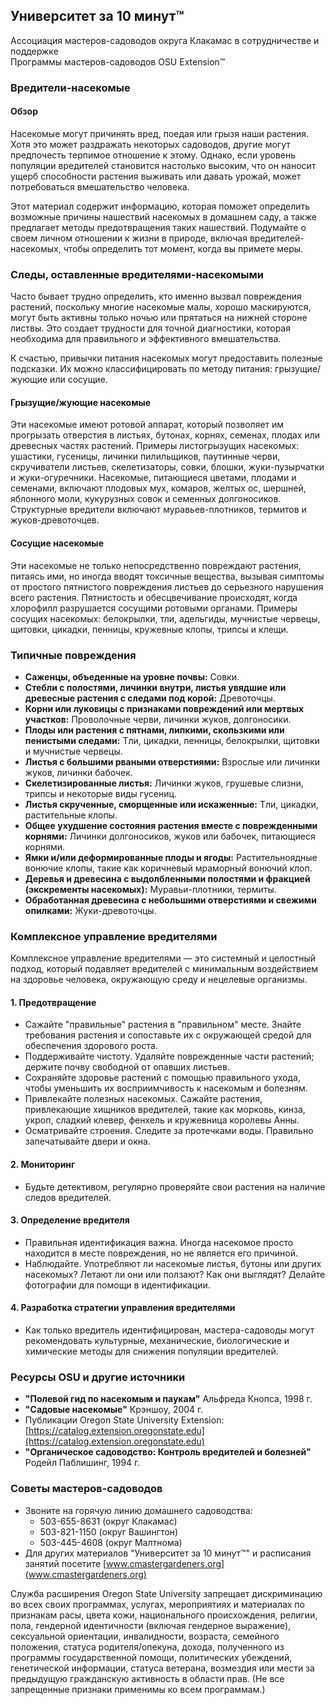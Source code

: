 ## Университет за 10 минут™  
Ассоциация мастеров-садоводов округа Клакамас в сотрудничестве и поддержке  
Программы мастеров-садоводов OSU Extension™  

### Вредители-насекомые  
#### Обзор  
Насекомые могут причинять вред, поедая или грызя наши растения. Хотя это может раздражать некоторых садоводов, другие могут предпочесть терпимое отношение к этому. Однако, если уровень популяции вредителей становится настолько высоким, что он наносит ущерб способности растения выживать или давать урожай, может потребоваться вмешательство человека.  

Этот материал содержит информацию, которая поможет определить возможные причины нашествий насекомых в домашнем саду, а также предлагает методы предотвращения таких нашествий. Подумайте о своем личном отношении к жизни в природе, включая вредителей-насекомых, чтобы определить тот момент, когда вы примете меры.  

### Следы, оставленные вредителями-насекомыми  
Часто бывает трудно определить, кто именно вызвал повреждения растений, поскольку многие насекомые малы, хорошо маскируются, могут быть активны только ночью или прятаться на нижней стороне листвы. Это создает трудности для точной диагностики, которая необходима для правильного и эффективного вмешательства.  

К счастью, привычки питания насекомых могут предоставить полезные подсказки. Их можно классифицировать по методу питания: грызущие/жующие или сосущие.  

#### Грызущие/жующие насекомые  
Эти насекомые имеют ротовой аппарат, который позволяет им прогрызать отверстия в листьях, бутонах, корнях, семенах, плодах или древесных частях растений. Примеры листогрызущих насекомых: ушастики, гусеницы, личинки пилильщиков, паутинные черви, скручиватели листьев, скелетизаторы, совки, блошки, жуки-пузырчатки и жуки-огуречники. Насекомые, питающиеся цветами, плодами и семенами, включают плодовых мух, комаров, желтых ос, шершней, яблонного моли, кукурузных совок и семенных долгоносиков. Структурные вредители включают муравьев-плотников, термитов и жуков-древоточцев.  

#### Сосущие насекомые  
Эти насекомые не только непосредственно повреждают растения, питаясь ими, но иногда вводят токсичные вещества, вызывая симптомы от простого пятнистого повреждения листьев до серьезного нарушения всего растения. Пятнистость и обесцвечивание происходят, когда хлорофилл разрушается сосущими ротовыми органами. Примеры сосущих насекомых: белокрылки, тли, адельгиды, мучнистые червецы, щитовки, цикадки, пенницы, кружевные клопы, трипсы и клещи.  

### Типичные повреждения  
- **Саженцы, объеденные на уровне почвы:** Совки.  
- **Стебли с полостями, личинки внутри, листья увядшие или древесные растения с следами под корой:** Древоточцы.  
- **Корни или луковицы с признаками повреждений или мертвых участков:** Проволочные черви, личинки жуков, долгоносики.  
- **Плоды или растения с пятнами, липкими, скользкими или пенистыми следами:** Тли, цикадки, пенницы, белокрылки, щитовки и мучнистые червецы.  
- **Листья с большими рваными отверстиями:** Взрослые или личинки жуков, личинки бабочек.  
- **Скелетизированные листья:** Личинки жуков, грушевые слизни, трипсы и некоторые виды гусениц.  
- **Листья скрученные, сморщенные или искаженные:** Тли, цикадки, растительные клопы.  
- **Общее ухудшение состояния растения вместе с поврежденными корнями:** Личинки долгоносиков, жуков или бабочек, питающиеся корнями.  
- **Ямки и/или деформированные плоды и ягоды:** Растительноядные вонючие клопы, такие как коричневый мраморный вонючий клоп.  
- **Деревья и древесина с выдолбленными полостями и фракцией (экскременты насекомых):** Муравьи-плотники, термиты.  
- **Обработанная древесина с небольшими отверстиями и свежими опилками:** Жуки-древоточцы.  

### Комплексное управление вредителями  
Комплексное управление вредителями — это системный и целостный подход, который подавляет вредителей с минимальным воздействием на здоровье человека, окружающую среду и нецелевые организмы.  

#### 1. Предотвращение  
- Сажайте "правильные" растения в "правильном" месте. Знайте требования растения и сопоставьте их с окружающей средой для обеспечения здорового роста.  
- Поддерживайте чистоту. Удаляйте поврежденные части растений; держите почву свободной от опавших листьев.  
- Сохраняйте здоровье растений с помощью правильного ухода, чтобы уменьшить их восприимчивость к насекомым и болезням.  
- Привлекайте полезных насекомых. Сажайте растения, привлекающие хищников вредителей, такие как морковь, кинза, укроп, сладкий клевер, фенхель и кружевница королевы Анны.  
- Осматривайте строения. Следите за протечками воды. Правильно запечатывайте двери и окна.  

#### 2. Мониторинг  
- Будьте детективом, регулярно проверяйте свои растения на наличие следов вредителей.  

#### 3. Определение вредителя  
- Правильная идентификация важна. Иногда насекомое просто находится в месте повреждения, но не является его причиной.  
- Наблюдайте. Употребляют ли насекомые листья, бутоны или других насекомых? Летают ли они или ползают? Как они выглядят? Делайте фотографии для помощи в идентификации.  

#### 4. Разработка стратегии управления вредителями  
- Как только вредитель идентифицирован, мастера-садоводы могут рекомендовать культурные, механические, биологические и химические методы для снижения популяции вредителей.  

### Ресурсы OSU и другие источники  
- **"Полевой гид по насекомым и паукам"** Альфреда Кнопса, 1998 г.  
- **"Садовые насекомые"** Крэншоу, 2004 г.  
- Публикации Oregon State University Extension: [https://catalog.extension.oregonstate.edu](https://catalog.extension.oregonstate.edu)  
- **"Органическое садоводство: Контроль вредителей и болезней"** Родейл Паблишинг, 1994 г.  

### Советы мастеров-садоводов  
- Звоните на горячую линию домашнего садоводства:  
  - 503-655-8631 (округ Клакамас)  
  - 503-821-1150 (округ Вашингтон)  
  - 503-445-4608 (округ Малтнома)  
- Для других материалов "Университет за 10 минут™" и расписания занятий посетите [www.cmastergardeners.org](www.cmastergardeners.org)  

Служба расширения Oregon State University запрещает дискриминацию во всех своих программах, услугах, мероприятиях и материалах по признакам расы, цвета кожи, национального происхождения, религии, пола, гендерной идентичности (включая гендерное выражение), сексуальной ориентации, инвалидности, возраста, семейного положения, статуса родителя/опекуна, дохода, полученного из программы государственной помощи, политических убеждений, генетической информации, статуса ветерана, возмездия или мести за предыдущую гражданскую активность в области прав. (Не все запрещенные признаки применимы ко всем программам.)